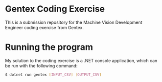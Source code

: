 # Gentex Coding Exercise

This is a submission repository for the Machine Vision Development Engineer coding exercise from Gentex.

# Running the program

My solution to the coding exercise is a .NET console application, which can be run with the following command:

```bash
$ dotnet run gentex [INPUT_CSV] [OUTPUT_CSV]
```
